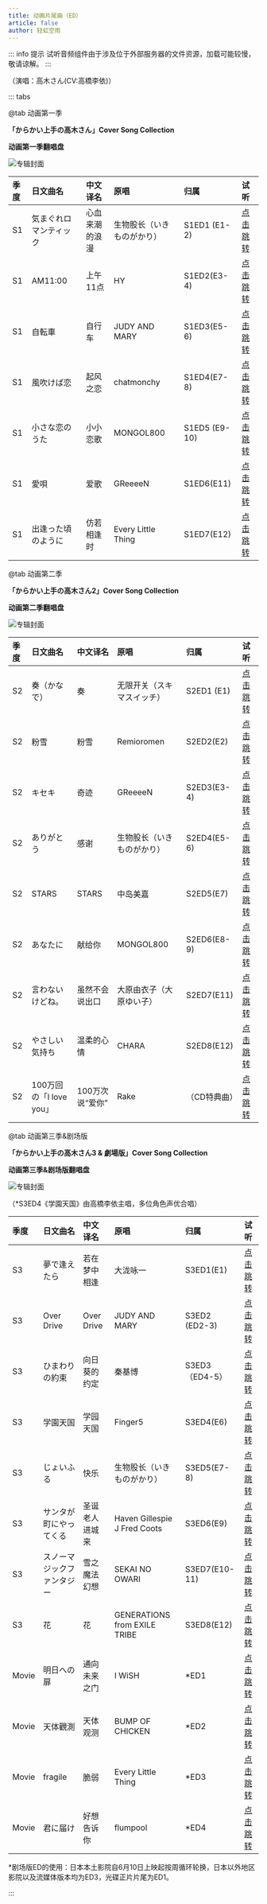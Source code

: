 ```yaml
---
title: 动画片尾曲（ED）
article: false
author: 轻虹空雨
---
```

::: info 提示
试听音频组件由于涉及位于外部服务器的文件资源，加载可能较慢，敬请谅解。
:::

（演唱：高木さん(CV:高橋李依)）

::: tabs

@tab 动画第一季

**「からかい上手の高木さん」Cover Song Collection**

**动画第一季翻唱盘**

![专辑封面](/music-album-cover/s1-ed.webp)

|季度|日文曲名|中文译名|原唱|归属| 试听                                                                                                                                                                                                                      |
|:--|:--|:--|:--|:--|:--|
|S1|気まぐれロマンティック|心血来潮的浪漫|生物股长（いきものがかり）|S1ED1 (E1-2)| [点击跳转](https://cloudfile1.mufeng086.com/index.php?share/file&user=1&sid=YbpfzURk)                                                                                                                                       |                                                                                                                                                                                                                                                                                                          |
|S1|AM11:00|上午11点|HY|S1ED2(E3-4)| [点击跳转](https://cloudfile1.mufeng086.com/index.php?share/file&user=1&sid=ABCc43QV)|
|S1|自転車|自行车|JUDY AND MARY |S1ED3(E5-6)| [点击跳转](https://cloudfile1.mufeng086.com/index.php?share/file&user=1&sid=ueDSGUIT)|
|S1|風吹けば恋|起风之恋|chatmonchy |S1ED4(E7-8)|[点击跳转](https://cloudfile1.mufeng086.com/index.php?share/file&user=1&sid=bnPzvehd)|
|S1|小さな恋のうた|小小恋歌|MONGOL800 |S1ED5 (E9-10)|[点击跳转](https://cloudfile1.mufeng086.com/index.php?share/file&user=1&sid=AcJKjaQF)|
|S1|愛唄|爱歌|GReeeeN|S1ED6(E11)|[点击跳转](https://cloudfile1.mufeng086.com/index.php?share/file&user=1&sid=28JtXzpd)|
|S1|出逢った頃のように|仿若相逢时|Every Little Thing|S1ED7(E12)|[点击跳转](https://cloudfile1.mufeng086.com/index.php?share/file&user=1&sid=CZhA9jIY)|

@tab 动画第二季

**「からかい上手の高木さん2」Cover Song Collection**

**动画第二季翻唱盘**

![专辑封面](/music-album-cover/s2-ed.webp)

|季度|日文曲名|中文译名|原唱| 归属| 试听|
|:--|:--|:--|:--|:--|:--------------------------------------------------------------------------------------------------------------------------------------------------------------------------------------------------------------|
|S2|奏（かなで）|奏|无限开关（スキマスイッチ）| S2ED1 (E1)|[点击跳转](https://cloudfile1.mufeng086.com/index.php?share/file&user=1&sid=2JsEFzqv)|
|S2|粉雪|粉雪|Remioromen| S2ED2(E2)|[点击跳转](https://cloudfile1.mufeng086.com/index.php?share/file&user=1&sid=ZzTv2esB)|
|S2|キセキ|奇迹|GReeeeN| S2ED3(E3-4)|[点击跳转](https://cloudfile1.mufeng086.com/index.php?share/file&user=1&sid=fG9Z3yHk)|
|S2|ありがとう|感谢|生物股长（いきものがかり）| S2ED4(E5-6)|[点击跳转](https://cloudfile1.mufeng086.com/index.php?share/file&user=1&sid=peXaNbzq)|
|S2|STARS|STARS|中岛美嘉| S2ED5(E7)|[点击跳转](https://cloudfile1.mufeng086.com/index.php?share/file&user=1&sid=KFgEWMIJ)|
|S2|あなたに|献给你|MONGOL800| S2ED6(E8-9)|[点击跳转](https://cloudfile1.mufeng086.com/index.php?share/file&user=1&sid=mstMpX6q)|
|S2|言わないけどね。|虽然不会说出口|大原由衣子（大原ゆい子）| S2ED7(E11)|[点击跳转](https://cloudfile1.mufeng086.com/index.php?share/file&user=1&sid=pR5fEIrs)|
|S2|やさしい気持ち|温柔的心情|CHARA| S2ED8(E12)|[点击跳转](https://cloudfile1.mufeng086.com/index.php?share/file&user=1&sid=ZqC24t7D)|
|S2|100万回の「l love you」|100万次说“爱你”|Rake | （CD特典曲）|[点击跳转](https://cloudfile1.mufeng086.com/index.php?share/file&user=1&sid=DCBxsmKe)|

@tab 动画第三季&剧场版

**「からかい上手の高木さん3 & 劇場版」Cover Song Collection**

**动画第三季&剧场版翻唱盘**

![专辑封面](/music-album-cover/s3&movie-ed.webp)

（*S3ED4《学園天国》由高橋李依主唱，多位角色声优合唱）

|季度|日文曲名|中文译名|原唱|归属| 试听                                                                                                                                                                                                                                                                  |
|:--|:--|:--|:--|:--|:--------------------------------------------------------------------------------------------------------------------------------------------------------------------------------------------------------------------------------------------------------------------|
|S3|夢で逢えたら|若在梦中相逢|大泷咏一|S3ED1(E1)|[点击跳转](https://cloudfile1.mufeng086.com/index.php?share/file&user=1&sid=62GkTvEZ)|
|S3|Over Drive|Over Drive|JUDY AND MARY |S3ED2 (ED2-3)|[点击跳转](https://cloudfile1.mufeng086.com/index.php?share/file&user=1&sid=7iFxkEMu)|
|S3|ひまわりの約束|向日葵的约定|秦基博|S3ED3（ED4-5）|[点击跳转](https://cloudfile1.mufeng086.com/index.php?share/file&user=1&sid=JyeV3piY)|
|S3|学園天国|学园天国|Finger5|S3ED4(E6)|[点击跳转](https://cloudfile1.mufeng086.com/index.php?share/file&user=1&sid=hQ3TfDiI)|
|S3|じょいふる|快乐|生物股长（いきものがかり）|S3ED5(E7-8)|[点击跳转](https://cloudfile1.mufeng086.com/index.php?share/file&user=1&sid=wmBQVFDt)|
|S3|サンタが町にやってくる|圣诞老人进城来|Haven Gillespie <br/> J Fred Coots|S3ED6(E9)|[点击跳转](https://cloudfile1.mufeng086.com/index.php?share/file&user=1&sid=YVw36Nde)|
|S3|スノーマジックファンタジー|雪之魔法幻想|SEKAI NO OWARI|S3ED7(E10-11)|[点击跳转](https://cloudfile1.mufeng086.com/index.php?share/file&user=1&sid=rfzyce2x)|
|S3|花|花|GENERATIONS from EXILE TRIBE|S3ED8(E12)|[点击跳转](https://cloudfile1.mufeng086.com/index.php?share/file&user=1&sid=cbJq8297)|
|Movie|明日への扉|通向未来之门|I WiSH|*ED1|[点击跳转](https://cloudfile1.mufeng086.com/index.php?share/file&user=1&sid=wiVg4TaA)|
|Movie|天体觀測|天体观测|BUMP OF CHICKEN|*ED2|[点击跳转](https://cloudfile1.mufeng086.com/index.php?share/file&user=1&sid=BzWJVsSa)|
|Movie|fragile|脆弱|Every Little Thing|*ED3|[点击跳转](https://cloudfile1.mufeng086.com/index.php?share/file&user=1&sid=tX4HD5pj)|
|Movie|君に届け|好想告诉你|flumpool|*ED4|[点击跳转](https://cloudfile1.mufeng086.com/index.php?share/file&user=1&sid=VCYSnh4U)|

*剧场版ED的使用：日本本土影院自6月10日上映起按周循环轮换，日本以外地区影院以及流媒体版本均为ED3，光碟正片片尾为ED1。

:::


